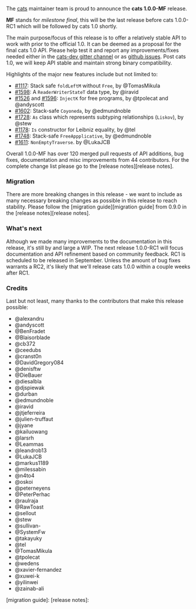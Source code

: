 The [cats](https://github.com/typelevel/cats) maintainer team is proud to announce the **cats 1.0.0-MF** release. 

**MF** stands for *milestone final*,
this will be the last release before cats 1.0.0-RC1 which will be followed by cats 1.0 shortly. 

The main purpose/focus of this release is to offer a relatively stable API to work with prior to the official 1.0.
It can be deemed as a proposal for the final cats 1.0 API. Please help test it and report any improvements/fixes
needed either in the [cats-dev gitter channel](https://gitter.im/typelevel/cats-dev) or as [github issues](https://github.com/typelevel/cats/issues/new). 
Post cats 1.0, we will keep API stable and maintain strong binary compatibility. 

Highlights of the major new features include but not limited to:

* [#1117](https://github.com/typelevel/cats/pull/1117): Stack safe `foldLeftM` without `Free`, by @TomasMikula 
* [#1598](https://github.com/typelevel/cats/pull/1598): A `ReaderWriterStateT` data type, by @iravid
* [#1526](https://github.com/typelevel/cats/pull/1526) and [#1596](https://github.com/typelevel/cats/pull/1596): `InjectK` for free programs, by @tpolecat and @andyscott
* [#1602](https://github.com/typelevel/cats/pull/1602): Stack-safe `Coyoneda`, by @edmundnoble
* [#1728](https://github.com/typelevel/cats/pull/1728): `As` class which represents subtyping relationships (`Liskov`), by @stew
* [#1178](https://github.com/typelevel/cats/pull/1178): `Is` constructor for Leibniz equality, by @tel
* [#1748](https://github.com/typelevel/cats/pull/1748): Stack-safe `FreeAppplicative`, by @edmundnoble
* [#1611](https://github.com/typelevel/cats/pull/1611): `NonEmptyTraverse`. by @LukaJCB

Overall 1.0.0-MF has over 120 merged pull requests of API additions, bug fixes, documentation and misc
improvements from 44 contributors. For the complete change list please go to the [release notes][release notes]. 

### Migration
There are more breaking changes in this release - we want to include as many necessary breaking changes as possible in this release 
to reach stability. Please follow the [migration guide][migration guide] from 0.9.0 in the  [release notes][release notes]. 



### What's next

Although we made many improvements to the documentation in this release, it's still by and large a WIP.
The next release 1.0.0-RC1 will focus documentation and API refinement based on community feedback. 
RC1 is scheduled to be released in September. Unless the amount of bug fixes warrants a RC2, it's likely that
we'll release cats 1.0.0 within a couple weeks after RC1. 


### Credits
Last but not least, many thanks to the contributors that make this release possible:

* @alexandru
* @andyscott
* @BenFradet
* @Blaisorblade
* @cb372
* @ceedubs
* @cranst0n
* @DavidGregory084
* @denisftw
* @DieBauer
* @diesalbla
* @djspiewak
* @durban
* @edmundnoble
* @iravid
* @jtjeferreira
* @julien-truffaut
* @jyane
* @kailuowang
* @larsrh
* @Leammas
* @leandrob13
* @LukaJCB
* @markus1189
* @milessabin
* @n4to4
* @oskoi
* @peterneyens
* @PeterPerhac
* @raulraja
* @RawToast
* @sellout
* @stew
* @sullivan-
* @SystemFw
* @takayuky
* @tel
* @TomasMikula
* @tpolecat
* @wedens
* @xavier-fernandez
* @xuwei-k
* @yilinwei
* @zainab-ali 



[migration guide]: 
[release notes]:
